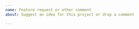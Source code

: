 ```yaml
---
name: Feature request or other comment
about: Suggest an idea for this project or drop a comment

---
```


<!--

Moved to discussion.

Please post there.
https://github.com/ko-ichi-h/khcoder/discussions

-->